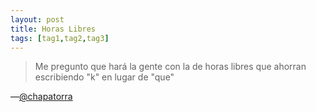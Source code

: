 ```yaml
--- 
layout: post
title: Horas Libres 
tags: [tag1,tag2,tag3]
---
```


> Me pregunto que hará la gente con la de horas libres que ahorran escribiendo "k" en lugar de "que"

&mdash;[@chapatorra](https://twitter.com/chapatorra/status/273021317714939905)
